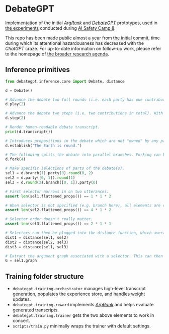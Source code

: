 # DebateGPT

Implementation of the initial [_ArgRank_](https://compphil.github.io/truth/#argrank) and [_DebateGPT_](https://compphil.github.io/truth/#obtaining-debategpt) prototypes, used in [the experiments](https://compphil.github.io/truth/#benchmarking-argranks-dependencies) conducted during [AI Safety Camp 8](https://aisafety.camp/).

This repo has been made public almost a year from [the initial commit](https://github.com/paulbricman/DebateGPT/commit/b2728f2b06b5ac69dd5527658b8e502838f79e41), time during which its attentional hazardousness has decreased with the _ChatGPT_ craze. For up-to-date information on follow-up work, please refer to the homepage of [the broader research agenda](https://paulbricman.com/defensibility/).

## Inference primitives

```python
from debategpt.inference.core import Debate, distance

d = Debate()

# Advance the debate two full rounds (i.e. each party has one contribution).
d.play(2)

# Advance the debate two steps (i.e. two contributions in total). With two parties, this is equivalent to a full round.
d.step(2)

# Render human-readable debate transcript.
print(d.transcript())

# Introduces propositions in the debate which are not "owned" by any party. These can be seen as observations about the world.
d.establish("The Earth is round.")

# The following splits the debate into parallel branches. Forking can be repeated and interweaved with establishing facts, advancing the debate, etc.
d.fork(4)

# Make specific selections of parts of the debate(s).
sel1 = d.branch(1).party(0).round(0, 2)
sel2 = d.party([0, 1]).round(1)
sel3 = d.round(2).branch([0, 1]).party(0)

# First selector narrows in on two utterances.
assert len(sel1.flattened_props()) == 1 * 1 * 2

# When selector is not specified (e.g. branch here), all elements are considered.
assert len(sel2.flattened_props()) == 4 * 1 * 2

# Selector order doesn't really matter.
assert len(sel3.flattened_props()) == 2 * 1 * 1

# Selectors can then be plugged into the distance function, which averages distances between (ordered) pairs of propositions.
dist1 = distance(sel1, sel2)
dist2 = distance(sel2, sel3)
dist3 = distance(sel1, sel3)

# Extract the argument graph associated with a selector. This can then be used with tools from the `networkx` package.
G = sel1.graph
```

## Training folder structure

- `debategpt.training.orchestrator` manages high-level transcript generation, populates the experience store, and handles weight updates.
- `debategpt.training.reward` implements [_ArgRank_](https://compphil.github.io/truth/#argrank) and helps evaluate generated transcripts.
- `debategpt.training.trainer` gets the two above elements to work in concert.
- `scripts/train.py` minimally wraps the trainer with default settings.
